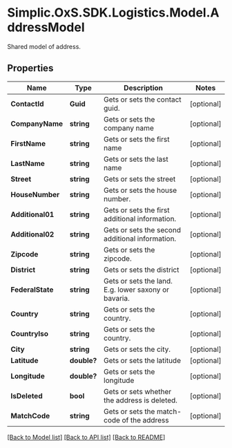 # Simplic.OxS.SDK.Logistics.Model.AddressModel
Shared model of address.

## Properties

Name | Type | Description | Notes
------------ | ------------- | ------------- | -------------
**ContactId** | **Guid** | Gets or sets the contact guid. | [optional] 
**CompanyName** | **string** | Gets or sets the company name | [optional] 
**FirstName** | **string** | Gets or sets the first name | [optional] 
**LastName** | **string** | Gets or sets the last name | [optional] 
**Street** | **string** | Gets or sets the street | [optional] 
**HouseNumber** | **string** | Gets or sets the house number. | [optional] 
**Additional01** | **string** | Gets or sets the first additional information. | [optional] 
**Additional02** | **string** | Gets or sets the second additional information. | [optional] 
**Zipcode** | **string** | Gets or sets the zipcode. | [optional] 
**District** | **string** | Gets or sets the district | [optional] 
**FederalState** | **string** | Gets or sets the land. E.g. lower saxony or bavaria. | [optional] 
**Country** | **string** | Gets or sets the country. | [optional] 
**CountryIso** | **string** | Gets or sets the country. | [optional] 
**City** | **string** | Gets or sets the city. | [optional] 
**Latitude** | **double?** | Gets or sets the latitude | [optional] 
**Longitude** | **double?** | Gets or sets the longitude | [optional] 
**IsDeleted** | **bool** | Gets or sets whether the address is deleted. | [optional] 
**MatchCode** | **string** | Gets or sets the match-code of the address | [optional] 

[[Back to Model list]](../README.md#documentation-for-models) [[Back to API list]](../README.md#documentation-for-api-endpoints) [[Back to README]](../README.md)

